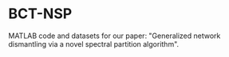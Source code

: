 # BCT-NSP
MATLAB code and datasets for our paper: "Generalized network dismantling via a novel spectral partition algorithm".

